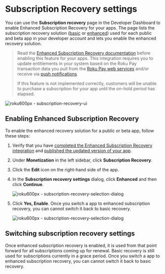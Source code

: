 Subscription Recovery settings
==============================

You can use the **Subscription recovery** page in the Developer Dashboard to enable Enhanced Subscription Recovery for your apps. The page lists the subscription recovery solution ([basic](/docs/developer-program/roku-pay/subscription-recovery/basic-recovery.md) or [enhanced](/docs/developer-program/roku-pay/subscription-recovery/subscription-on-hold.md)) used for each public and beta app in your developer account and lets you enable the enhanced recovery solution.

> Read the [Enhanced Subscription Recovery documentation](/docs/developer-program/roku-pay/subscription-recovery/subscription-on-hold.md) before enabling this feature for your apps. This integration requires you to update entitlements in your system based on the Roku Pay transaction data you pull from the [Roku Pay web services](/docs/developer-program/roku-pay/implementation/roku-web-service.md#validate-transaction) and/or receive via [push notifications](/docs/developer-program/roku-pay/implementation/push-notifications.md).
> 
> If this feature is not implemented correctly, customers will be unable to purchase a subscription for your app until the on-hold period has elapsed.

![roku600px - subscription-recovery-ui](https://image.roku.com/ZHZscHItMTc2/subscription-recovery-ui.png)

Enabling Enhanced Subscription Recovery
---------------------------------------

To enable the enhanced recovery solution for a public or beta app, follow these steps:

1.  Verify that you have [completed the Enhanced Subscription Recovery integration](/docs/developer-program/roku-pay/subscription-recovery/subscription-on-hold.md) and [published the updated version of your app](/docs/developer-program/publishing/channel-publishing-guide.md#updating-an-existing-channel).
    
2.  Under **Monetization** in the left sidebar, click **Subscription Recovery**.
    
3.  Click the **Edit** icon on the right-hand side of the app.
    
4.  In the **Subscription recovery settings** dialog, click **Enhanced** and then click **Continue**.
    
    ![roku600px - subscription-recovery-selection-dialog](https://image.roku.com/ZHZscHItMTc2/sub-recovery-warning-message.png)
    
5.  Click **Yes, Enable**. Once you switch a app to enhanced subscription recovery, you can cannot switch it back to basic recovery.
    
    ![roku600px - subscription-recovery-selection-dialog](https://image.roku.com/ZHZscHItMTc2/sub-recovery-warning-confirmation.png)
    

Switching subscription recovery settings
----------------------------------------

Once enhanced subscription recovery is enabled, it is used from that point forward for all subscriptions coming up for renewal. Basic recovery is still used for subscriptions currently in a grace period. Once you switch a app to enhanced subscription recovery, you can cannot switch it back to basic recovery.